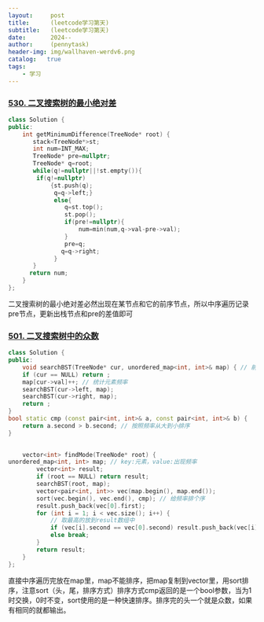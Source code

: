 ```yaml
---
layout:     post
title:      (leetcode学习第天)
subtitle:   (leetcode学习第天)
date:       2024--
author:     (pennytask)
header-img: img/wallhaven-werdv6.png
catalog:   true
tags:
    - 学习
---
```

### [530. 二叉搜索树的最小绝对差](https://leetcode.cn/problems/minimum-absolute-difference-in-bst/)

```cc
class Solution {
public:
    int getMinimumDifference(TreeNode* root) {
       stack<TreeNode*>st;
       int num=INT_MAX;
       TreeNode* pre=nullptr;
       TreeNode* q=root;
       while(q!=nullptr||!st.empty()){
        if(q!=nullptr)
            {st.push(q);
             q=q->left;}
             else{
                q=st.top();
                st.pop();
                if(pre!=nullptr){
                    num=min(num,q->val-pre->val);
                }
                pre=q;
               q=q->right;
             }
       }
      return num;
    }
};
```

   二叉搜索树的最小绝对差必然出现在某节点和它的前序节点，所以中序遍历记录pre节点，更新出栈节点和pre的差值即可

### [501. 二叉搜索树中的众数](https://leetcode.cn/problems/find-mode-in-binary-search-tree/)

```c++
class Solution {
public:
    void searchBST(TreeNode* cur, unordered_map<int, int>& map) { // 前序遍历
    if (cur == NULL) return ;
    map[cur->val]++; // 统计元素频率
    searchBST(cur->left, map);
    searchBST(cur->right, map);
    return ;
}
bool static cmp (const pair<int, int>& a, const pair<int, int>& b) {
    return a.second > b.second; // 按照频率从大到小排序
}

    
    vector<int> findMode(TreeNode* root) {
unordered_map<int, int> map; // key:元素，value:出现频率
        vector<int> result;
        if (root == NULL) return result;
        searchBST(root, map);
        vector<pair<int, int>> vec(map.begin(), map.end());
        sort(vec.begin(), vec.end(), cmp); // 给频率排个序
        result.push_back(vec[0].first);
        for (int i = 1; i < vec.size(); i++) {
            // 取最高的放到result数组中
            if (vec[i].second == vec[0].second) result.push_back(vec[i].first);
            else break;
        }
        return result;
    }
};
```

  直接中序遍历完放在map里，map不能排序，把map复制到vector里，用sort排序，注意sort（头，尾，排序方式）排序方式cmp返回的是一个bool参数，当为1时交换，0时不变，sort使用的是一种快速排序。排序完的头一个就是众数，如果有相同的就都输出。
